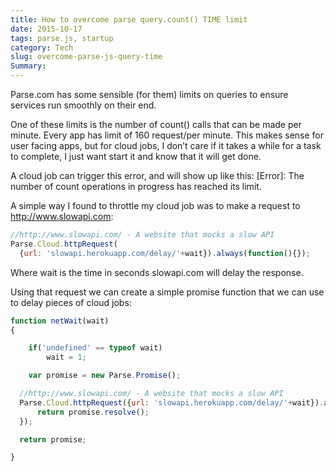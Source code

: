 ```yaml
---
title: How to overcome parse query.count() TIME limit
date: 2015-10-17
tags: parse.js, startup
category: Tech
slug: overcome-parse-js-query-time
Summary: 
---
```


Parse.com has some sensible (for them) limits on queries to ensure services run smoothly on their end.

One of these limits is the number of count() calls that can be made per minute. Every app has limit of 160 request/per minute. This makes sense for user facing apps, but for cloud jobs, I don’t care if it takes a while for a task to complete, I just want start it and know that it will get done.

A cloud job can trigger this error, and will show up like this:
[Error]: The number of count operations in progress has reached its limit.

A simple way I found to throttle my cloud job was to make a request to http://www.slowapi.com:



```javascript
//http://www.slowapi.com/ - A website that mocks a slow API
Parse.Cloud.httpRequest(
  {url: 'slowapi.herokuapp.com/delay/'+wait}).always(function(){});

```



Where wait is the time in seconds slowapi.com will delay the response.

Using that request we can create a simple promise function that we can use to delay pieces of cloud jobs:

```javascript
function netWait(wait)
{

	if('undefined' == typeof wait)
  		wait = 1;

	var promise = new Parse.Promise();

  //http://www.slowapi.com/ - A website that mocks a slow API
  Parse.Cloud.httpRequest({url: 'slowapi.herokuapp.com/delay/'+wait}).always(function(){
      return promise.resolve();
  });

  return promise;

}

```

